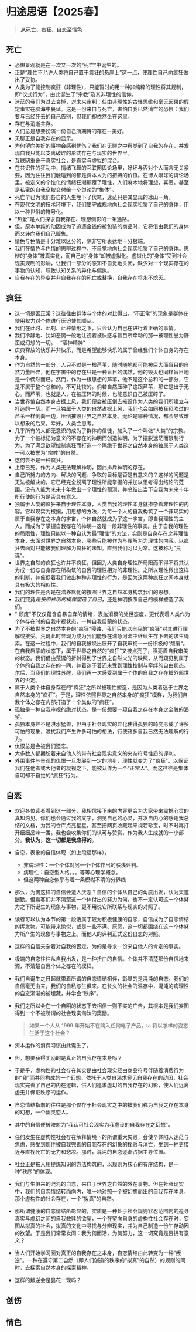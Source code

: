 # 归途思语【2025春】

> [从死亡、疯狂、自恋至情色](https://www.bilibili.com/video/BV1JYNGeqEYj?spm_id_from=333.1245.0.0)

## 死亡

- 恐惧景观就是在一次又一次的“死亡”中诞生的。
- 正是“理性不允许人类将自己置于疯狂的悬崖上”这一点，使理性自己向疯狂做出了妥协。
- 人类为了能控制疯狂（非理性），只能暂时的用一种非纯粹的理性将其规制，即“仪式行为”，由此诞生了“宗教”及其非理性的信仰。
- 迷茫的我们为过去哀悼，对未来审判：任由非理性的古怪思维和毫无因果的假定事实在脑海中蔓延。这是一份来自与死亡，害怕自我已然消亡的恐惧：我们要与已经死去的自己告别，但我们却依然坐在这里。 
- 存在与消逝共存。
- 人们总是想要扮演一份自己所期待的存在--美好。
- 无聊正是自我存在的显示。
- 为何望向美好的事物会感到忧伤？我们在无聊之中察觉到了自我的存在，并发现自我只能以支离破碎的形式存在与现实的世界里。
- 互联网重叠于真实社会，是真实与虚拟的混合。
- 在共识性的狂乱中，情绪飞舞的互联网舆论场里，好坏与否对个人而言无关紧要，因为往往我们触碰到的都是资本人为的把持的价值。在博人眼球的舆论场里，被定义的个性化的情绪狂潮颠覆了理性，人们麻木地将理想，喜恶，甚至是私密的自我全权交付给一个舆论的“集体”。
- 死亡早已为我们各自的人生埋下了伏笔，迷茫只是其显现的冰山一角。
- 在现代文明的技术环境下，我们墨守成规地向社会现实租赁了自己的身体，用以一种世俗的符号化。
- “热爱”是人们探求自我存在、理想侧影的一条通路。
- 但，原本单纯的动因成为了追逐金钱的被包装的商品时，它将借由我们的身体而又转向我们自己贩售。
- 情色与色情是十分难以区分的，除非它所表达地十分极端。
- 我们在情色与色情的思辨过程中，不自觉地向社会现实租赁了自己的身体。思辨的“身体”被真实化，而自己的“身体“却被虚拟化。虚拟化的”身体“受到社会现实规制的影响，让我们一部分的感知不自觉地关闭，缺少对一个现实存在的事物的认知，导致认知关系的异化与偏执。
- 自我存在的异变并非自我存在的死亡或替换，自我存在将永不熄灭。

## 疯狂

- 这一切是否正常？这往往由群体与个体的对比得出。“不正常”的现象是群体在使用权力对个体进行压迫使其顺从。
- 我们在此时、此刻、此种情形之下，只会认为自己在进行着正确的事情。
- 我们冷静地、犹如恶魔一般地注视着被快感与盲目所牵动的那一被理性誉为野蛮或幻想的一切。--“酒神精神”
- 庆典释放的快乐并非快乐，而是希望能够快乐的属于曾经我们个体自身的存在本身。
- 作为自然的一部分，人只不过是一根芦苇，随时随地都可能被巨大而盲目的自然力量压碎，他在宇宙中的存在只是一种盲目的偶然，他的毁灭也同样盲目地是一个偶然而已。然而，作为一根思想的芦苇，他不是这个总和的一部分，它是不属于整个总和的，不可比较的。倘若自然压碎了这跟芦苇，那它是出于无心。而芦苇，也就是人，在被压碎的时候，也能意识自己被压碎了。
- 当世界值自然本身占据上风，我们便会被压倒去摧毁作为人类的我们所建立与打造的一切。而一旦独属于人类的自然占据上风，我们也会如同被狂风吹过的芦苇一样倒向一边，压倒摧毁世界之自然本身。无论是哪种情况，都会导致难以想象的后果。幸好，人类会思考。
- 几乎所有的人都无意识的成为了群体的信徒，加入了一个叫做“人类“的宗教。为了一个被标记为意义的不存在的神明而创造神明，为了摆脱迷茫而限制行为，为了满足欲望控制疯狂而打造一个隔绝于世界之自然本身的独属于人类这一可以被誉为”宗教“的自然。
- 这何尝不是一种疯狂。
-  上帝已死。作为人类无法理解神明，因此排斥神明的存在。
-  自己所努力的方向、解决的问题、争取的目标是否是有意义的？这样的问题是无法被解决的，它已经完全脱离了理性所能掌握的并加以思考得出结论的范围。没有人能为未来十年做出一个理性的预测，并总结出当下自我为未来十年所行使的行为是否具有意义。
- 独属于人类的疯狂来自于理性本身，人类自我的理性本身就掺杂着非理性的内容。它以现实为根据，用思想的方法，为每一个人的自我构筑了一个非现实的属于自我存在之本身的宇宙，个体自然就成为了这一宇宙，即自我理性的主人。而成为了掌握自我存在的神明--这是一段非理性的事实。由于自我的理性的局限性，理性只能以一种自认为最”理性“的方法，实则是自身存在之非理性本身，去面对世界之自然本身，哪些只能被作为与理解为为理性的内容。以疯狂去面对只能被我们理解为疯狂的未知。直到我们习以为常。这被称为”荒诞“。
- 世界之自然的疯狂也许并不疯狂，但因为人类自身理性所局限而不得不将其认为成一份与自身存在所构筑的自我的理性相对的非理性。之所以理性做出这样的判断，并催促着我们做出种种非理性的行为，是因为这两种疯狂之间本身就具有极大的相似性。
- 我们的理性是否是在潜移默化的按照世界之自然本身构筑我们的思想。
- 我们究竟*是按照神明的模样塑造了自己*，还是神明按照自己的模样塑造了我们。
- " 颓废"不仅仅蕴含自暴自弃的情绪，表达消极的处世态度，更代表着人类作为个体存在时的自我审视状态，一种自我启蒙的状态。
- 为了不被世界之自然本身的“疯狂“侵蚀，我们只能以自我的”疯狂“对其进行理解或接受。荒诞此时显现为成为我们能够在湍急河流中继续生存下去的求生绳索。在这一过程中，我们的自我被唤出展开了自我审视--一份积极的”颓废“。在自我启蒙的状态下，属于世界之自然的”疯狂“又被点亮了，照亮着自我审美的状态。我们借由荒诞的折射得到了世界之自然火光的映照，从而窥见到属于个体的自我之存在的一隅，并着迷于着还未受到理性控制与牵绊的自由状态。尔后，当我们的理性苏醒，我们再一次感受到属于个体的自我之存在被外部世界的否定。
- 属于人类个体自身存在的”疯狂“之所以被理性塑造，是因为人类着迷于世界之自然本身的”疯狂“。于是，理性依照世界之自然本身的”疯狂“模样，为我们自我个体之存在内部打造了一个类似的”疯狂“。
- 孤独是一种自我审视的绝对状态。是一份想要一窥自我之存在本身之全貌的渴望。
- 孤独本身并不是洪水猛兽，但由于社会现实的异化使得孤独的畸变形成了许多可怕的现象，滋扰我们产生许多可怕的想法，行使诸多自我已然无法理解的行为。
- 仇恨总是会被我们遗忘。
- 大多数人都期盼着来自他人的带有社会现实意义的夹杂符号性质的评判。
- 外围事件与景观的仇恨一旦发展到一定的地步，理性就变为了“疯狂”。以保证我们在他者或大他者的凝视之下，能被认作为一个“正常人”。而这往往是集体自明却不自觉的“疯狂”行为。

## 自恋

- 欢迎各位读者看到这一部分，我相信接下来的内容更会为大家带来震撼心灵的真知灼见。你们也会通过我的文字，洞见自己的心灵，并发自内心的感谢我总结的文档，为我的仓库点亮星星，甚至把网页收藏起来视若珍宝，时不时再打开细细品味一番。我也会收集你们的认可与赞赏，作为我人生成就的一小部分。**我认为，这一切都是我应得的**。

- 自恋，表象的自信体现（如上段话那样）。
    - 非病理性：一个个体对另一个个体作出的肤浅评判。
    - 病理性：自恋型人格。。。等等心理学概念。
    - 但这两种自恋似乎有着一条模糊不清的分界线
    
- 那么，为何这样的自信会遭人厌恶？自信的个体从自己的角度出发，认为天道酬勤。但看客们并不清楚这一个体付出的努力为何，也不一定认可这一个体努力之下所诞生的现象与事物，更不用说它所联系与现实的对照了。

- 读者可以认为本节的第一段话属于较为积极健康的自恋，自信成为了自恋情结的挥发物。可能带来愉悦，或是一些不满、厌恶，这一切都围绕在这一个体努力所产生的现象与事物之上。而他人的评判正式这份自恋的对照。

- 这样的自信夹杂着对自我的否定，为的是寻求一份来自他人的肯定的事实。

- 极端的自恋往往从自我出发，是一种扭曲的自信。个体并不清楚那份自信地来源，不清楚自我个体之存在的模样。

- 我们自诞生之日起就带着所谓的自恋情结相伴，彰显的是混沌的自恋。我们的自信毫无由来，我们的自私与生俱来。在长久的社会的温存中，混沌的病理性的自恋渐渐的被埋藏，并学会“秩序”。

- 我们之所以会在一个自明的状态下去相信一则不实的广告，其根本是我们妄图得到一个不被所谓的社会现实淘汰的奖励。

    > 如果一个人从 1999 年开始不在购入任何电子产品，ta 将以怎样的姿态生活于这个社会？

- 资本运作的消费习惯由此诞生了。

- 但，想要获得奖励的是真正的自我存在本身吗？

- 于是乎，虚构性的社会存在其实是由社会现实经由商品符号伴随着消费行为的“我”而共同构成的一个幻想。依托于人类自渴求窥见自我存在的动因，社会现实完善了自己的内在逻辑，供人们追求虚幻的自我存在的幻影，使人们远离虚无并保证秩序的运作。

- 自恋情结指向的往往是那个仅存于社会现实之中的被我们称为自我之存在本身的幻想，一个幽灵恋人。

- 其中的自信便被映射为“我认可社会现实为我虚设的自我存在之幻想”。

- 任何发生在虚构性社会存在解释情境下的所谓重大失败，会使个体陷入迷茫与焦虑，感受到那件被自我完善的自我存在的幻象的挫败与消亡，受到一种更接近与直视死亡的无力和悲凉。那时，混沌的自恋逐渐占据主导位置。

- 社会正是被人用提炼知识的方法构筑的，以规则为核心的有序结构，是一种“秩序”的体现。

- 我们与生俱来的混沌的自恋，来自于世界之自然的外在事物。但在社会现实中，我们的自恋情结转而向内，唯一地对照一个被幻想而出的自我存在本身，那个虚构性的社会存在，一个“拟真”的自然。

- 那所谓健康的自恋情结所彰显的，实质是一种处于社会规则容忍范围内的追寻真实与虚幻之间的自我救赎的欲望，一个在望向自身的虚构性社会存在时，妄图从拟真的社会，拟真的文化中寻找与分辨现实，并为自己制造一份生存动因的欲望。于是我们常常发问：我为何而活，为何努力，这一切究竟是否拥有意义？

- 当人们开始学习面对真正的自我存在之本身，自恋情结由此转变为一种“叛逆”。一种在遵守第二自然（即人们创造的秩序的“拟真”的自然）的规则的同时，去探索自然本身的探索精神。

- 这样的叛逆会是昙花一现吗？

## 创伤



## 情色





